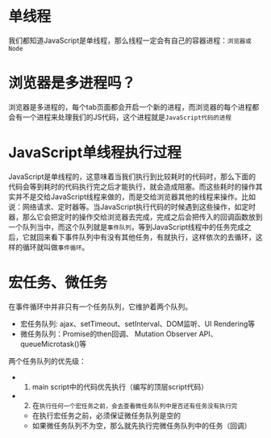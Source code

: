 # 单线程
我们都知道JavaScript是单线程，那么线程一定会有自己的容器进程：`浏览器或Node`

# 浏览器是多进程吗？
浏览器是多进程的，每个tab页面都会开启一个新的进程，而浏览器的每个进程都会有一个进程来处理我们的JS代码，这个进程就是`JavaScript代码的进程`

# JavaScript单线程执行过程
JavaScript是单线程的，这意味着当我们执行到比较耗时的代码时，那么下面的代码会等到耗时的代码执行完之后才能执行，就会造成阻塞。而这些耗时的操作其实并不是交给JavaScript线程来做的，而是交给浏览器其他的线程来操作。比如说：网络请求、定时器等。当JavaScript执行代码的时候遇到这些操作，如定时器，那么它会把定时的操作交给浏览器去完成，完成之后会把传入的回调函数放到一个队列当中，而这个队列就是`事件队列`，等到JavaScript线程中的任务完成之后，它就回来看下事件队列中有没有其他任务，有就执行，这样依次的去循环，这样的循环就叫做`事件循环`。

# 宏任务、微任务
在事件循环中并非只有一个任务队列，它维护着两个队列。
+ 宏任务队列: ajax、setTimeout、setInterval、DOM监听、UI Rendering等
+ 微任务队列：Promise的then回调、 Mutation Observer API、queueMicrotask()等

两个任务队列的优先级：
+ 1. main script中的代码优先执行（编写的顶层script代码）
+ 2. 在`执行任何一个宏任务之前，会去查看微任务队列中是否还有任务没有执行完`
  * 在执行宏任务之前，必须保证微任务队列是空的
  * 如果微任务队列不为空，那么就先执行完微任务队列中的任务（回调）

